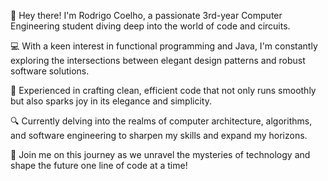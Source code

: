 👋 Hey there! I'm Rodrigo Coelho, a passionate 3rd-year Computer Engineering student diving deep into the world of code and circuits.

💻 With a keen interest in functional programming and Java, I'm constantly exploring the intersections between elegant design patterns and robust software solutions.

🌟 Experienced in crafting clean, efficient code that not only runs smoothly but also sparks joy in its elegance and simplicity.

🔍 Currently delving into the realms of computer architecture, algorithms, and software engineering to sharpen my skills and expand my horizons.

🚀 Join me on this journey as we unravel the mysteries of technology and shape the future one line of code at a time!
